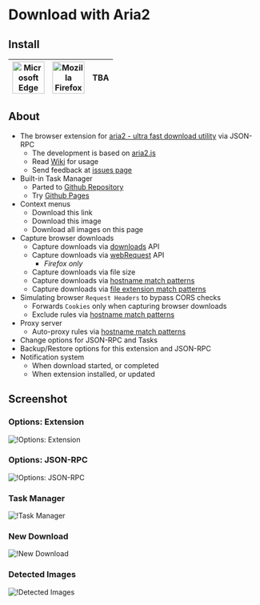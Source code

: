 # Download with Aria2

## Install
| <a href="https://microsoftedge.microsoft.com/addons/detail/cgoonbdaiddmlpnneceehfamhjmkbmec"><img src="https://edgestatic.azureedge.net/shared/cms/lrs1c69a1j/section-images/2c3f3c46bd764335beec466a0acfde0e.png" title="Microsoft Edge" width="64" height="64"></a> | <a href="https://addons.mozilla.org/firefox/addon/download-with-aria2/"><img src="https://www.mozilla.org/media/protocol/img/logos/firefox/browser/logo.svg" title="Mozilla Firefox" width="64" height="64"></a> | TBA |
| - | - | - |

## About
- The browser extension for [aria2 - ultra fast download utility](https://github.com/aria2/aria2) via JSON-RPC
    - The development is based on [aria2.js](https://github.com/jc3213/aria2.js) 
    - Read [Wiki](//github.com/jc3213/download_with_aria2/wiki) for usage
    - Send feedback at [issues page](//github.com/jc3213/download_with_aria2/issues/new/)
- Built-in Task Manager
    - Parted to [Github Repository](https://github.com/jc3213/aria2.js/tree/main/manager)
    - Try [Github Pages](https://jc3213.github.io/aria2.js/manager)
- Context menus
    - Download this link
    - Download this image
    - Download all images on this page
- Capture browser downloads
    - Capture downloads via [downloads](https://developer.chrome.com/docs/extensions/reference/downloads) API
    - Capture downloads via [webRequest](https://developer.mozilla.org/docs/Mozilla/Add-ons/WebExtensions/API/webRequest) API
        - *Firefox only*
    - Capture downloads via file size
    - Capture downloads via [hostname match patterns](https://github.com/jc3213/download_with_aria2/wiki/MatchPattern#hostname)
    - Capture downloads via [file extension match patterns](https://github.com/jc3213/download_with_aria2/wiki/MatchPattern#file-extension)
- Simulating browser `Request Headers` to bypass CORS checks
    - Forwards `Cookies` only when capturing browser downloads
    - Exclude rules via [hostname match patterns](https://github.com/jc3213/download_with_aria2/wiki/MatchPattern#hostname)
- Proxy server
    - Auto-proxy rules via [hostname match patterns](https://github.com/jc3213/download_with_aria2/wiki/MatchPattern#hostname)
- Change options for JSON-RPC and Tasks
- Backup/Restore options for this extension and JSON-RPC
- Notification system
    - When download started, or completed
    - When extension installed, or updated

## Screenshot

### Options: Extension
![!Options: Extension](https://github.com/jc3213/download_with_aria2/assets/8744936/0da3a3ef-3b43-4fbd-ad06-4daa57e3753f "Options: Extension")

### Options: JSON-RPC
![!Options: JSON-RPC](https://github.com/jc3213/download_with_aria2/assets/8744936/3152302d-ef1f-410a-8ea1-534380c13e1b "Options: JSON-RPC")

### Task Manager
![!Task Manager](https://github.com/jc3213/download_with_aria2/assets/8744936/2e007b6b-bce2-4da0-ba6d-6efa6df57746 "Task Manager")

### New Download
![!New Download](https://github.com/jc3213/download_with_aria2/assets/8744936/965f1be8-99e6-4485-985a-96f47a13267b "New Download")

### Detected Images
![!Detected Images](https://github.com/jc3213/download_with_aria2/assets/8744936/5626cb60-0dd8-42ff-88c4-0b9e16e80a1c "Detected Images")

